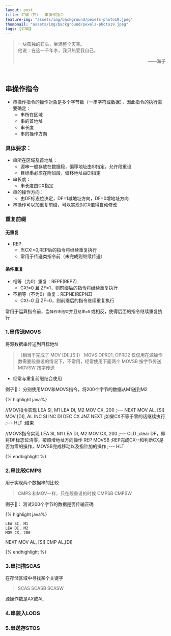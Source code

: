 ```yaml
---
layout: post
title: 汇编（四）——串操作指令
feature-img: "assets/img/background/pexels-photo19.jpeg"
thumbnail: "assets/img/background/pexels-photo19.jpeg"
tags: [汇编]
---
```


> 一块孤独的石头，坐满整个天空。 <br>
> 他说：在这一千年李，我只热爱我自己。                          
> <p align="right">——海子</p>

<br>

## 串操作指令

* 串操作指令的操作对象是多个字节数（一串字符或数据），因此指令的执行需要确定：
    * 串所在区域
    * 串的首地址
    * 串长度
    * 串的操作方向

### 具体要求：
* 串所在区域及首地址：
    * 源串一般存放在数据段，偏移地址由SI指定，允许段重设
    * 目标串必须在附加段，偏移地址由DI指定
* 串长度：
    * 串长度由CX指定
* 串的操作方向：
    * 由DF标志位决定，DF=1减地址方向，DF=0增地址方向
* 串操作可以加重复前缀，可以实现对CX值得自动修改

### 重复前缀

#### 无重复

* REP
    * 当CX!=0,REP后的指令将继续重复执行
    * 常用于传送类指令前（未完成则继续传送）

#### 条件重复

* 相等（为0）重复：REPE(REPZ)
    * CX!=0 且 ZF=1，则前缀后的指令将继续重复执行
* 不相等（不为0）重复：REPNE(REPNZ)
    * CX!=0 且 ZF=0，则前缀后的指令继续重复执行

常用于运算指令前，当`操作未结束`并且`结果=0` 或相反，使得后面的指令继续重复执行

### 1.串传送MOVS

将源数据串传送到目标地址

> （相当于完成了 MOV [DI],[SI]）
> MOVS OPRD1, OPRD2 仅仅用在源操作数需要段重设的情况下，不常用，经常使用下面两个
> MOVSB 按字节传送
> MOVSW 按字传送

* 经常与重复前缀结合使用

例子🌰：
分别使用MOV和MOVS指令，将200个字节的数据从M1送到M2

{% highlight java%}

//MOV指令实现
    LEA SI, M1
    LEA DI, M2
    MOV CX, 200
    ;---
NEXT MOV AL, [SI]
    MOV [DI], AL
    INC SI
    INC DI
    DEC CX
    JNZ NEXT ;如果CX不等于零的话继续执行
    ;---
    HLT ;结束

//MOVS指令实现
    LEA SI, M1
    LEA DI, M2
    MOV CX, 200
    ;---
    CLD ;clear DF，即将DF标志位清零，按照增地址方向操作
    REP MOVSB ;REP完成CX--和判断CX是否为零的操作，MOVSB完成移动以及指针加的操作
    ;---
    HLT

{% endhighlight %}


### 2.串比较CMPS

用于实现两个数据串的比较

> CMPS 和MOV一样，只在段重设的时候
> CMPSB 
> CMPSW 

例子🌰：
测试200个字节的数据是否传输正确

{% highlight java%}

    LEA SI, M1
    LEA DI, M2
    MOV CX, 200
NEXT MOV AL, [SI]
    CMP AL,[DI]

{% endhighlight %}


### 3.串扫描SCAS

在存储区域中寻找某个关键字

> SCAS
> SCASB
> SCASW

源操作数是AX或AL



### 4.串装入LODS



### 5.串送存STOS


